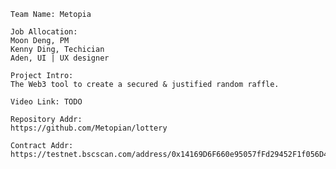 	Team Name: Metopia

	Job Allocation:
	Moon Deng, PM
	Kenny Ding, Techician
	Aden, UI | UX designer

	Project Intro:
	The Web3 tool to create a secured & justified random raffle.

	Video Link: TODO

	Repository Addr:
	https://github.com/Metopian/lottery

	Contract Addr:
	https://testnet.bscscan.com/address/0x14169D6F660e95057fFd29452F1f056D4A3CECe9

	